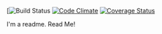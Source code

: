 [![Build Status](https://codeship.com/projects/cf55f960-0226-0136-96bd-4620837faf22/status?branch=master)
[![Code Climate](https://codeclimate.com/github/jdmacmurtrie/<sinatra-blackjack>/badges/gpa.svg)](https://codeclimate.com/github/jdmacmurtrie/<sinatra-blackjack>)
[![Coverage Status](https://coveralls.io/repos/github/jdmacmurtrie/<sinatra-blackjack>/badge.svg?branch=master)](https://coveralls.io/github/jdmacmurtrie/<sinatra-blackjack>?branch=master)

I'm a readme.  Read Me!
